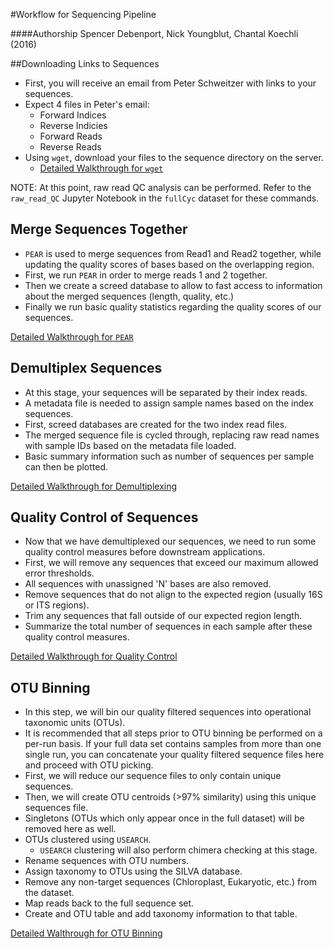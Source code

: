#Workflow for Sequencing Pipeline

####Authorship
Spencer Debenport, Nick Youngblut, Chantal Koechli (2016)

##Downloading Links to Sequences

* First, you will receive an email from Peter Schweitzer with links to your sequences.
* Expect 4 files in Peter's email:
  * Forward Indices
  * Reverse Indicies
  * Forward Reads
  * Reverse Reads
* Using `wget`, download your files to the sequence directory on the server.
  * [Detailed Walkthrough for `wget`](./detailed_walkthroughs/wget.md)

NOTE: At this point, raw read QC analysis can be performed. Refer to the `raw_read_QC` Jupyter Notebook in the `fullCyc` dataset for these commands.

## Merge Sequences Together 

* `PEAR` is used to merge sequences from Read1 and Read2 together, while updating the quality scores of bases based on the overlapping region.
* First, we run `PEAR` in order to merge reads 1 and 2 together.
* Then we create a screed database to allow to fast access to information about the merged sequences (length, quality, etc.)
* Finally we run basic quality statistics regarding the quality scores of our sequences. 

[Detailed Walkthrough for `PEAR`](./detailed_walkthroughs/pear.md)

## Demultiplex Sequences

* At this stage, your sequences will be separated by their index reads.
* A metadata file is needed to assign sample names based on the index sequences. 
* First, screed databases are created for the two index read files.
* The merged sequence file is cycled through, replacing raw read names with sample IDs based on the metadata file loaded.
* Basic summary information such as number of sequences per sample can then be plotted.

[Detailed Walkthrough for Demultiplexing](./detailed_walkthroughs/demultiplexing.md)

## Quality Control of Sequences

* Now that we have demultiplexed our sequences, we need to run some quality control measures before downstream applications.
* First, we will remove any sequences that exceed our maximum allowed error thresholds.
* All sequences with unassigned 'N' bases are also removed.
* Remove sequences that do not align to the expected region (usually 16S or ITS regions).
* Trim any sequences that fall outside of our expected region length.
* Summarize the total number of sequences in each sample after these quality control measures.

[Detailed Walkthrough for Quality Control](./detailed_walkthroughs/qc.md)

## OTU Binning
* In this step, we will bin our quality filtered sequences into operational taxonomic units (OTUs). 
* It is recommended that all steps prior to OTU binning be performed on a per-run basis. If your full data set contains samples from more than one single run, you can concatenate your quality filtered sequence files here and proceed with OTU picking.
* First, we will reduce our sequence files to only contain unique sequences. 
* Then, we will create OTU centroids (>97% similarity) using this unique sequences file. 
* Singletons (OTUs which only appear once in the full dataset) will be removed here as well.
* OTUs clustered using `USEARCH`.
  * `USEARCH` clustering will also perform chimera checking at this stage.
* Rename sequences with OTU numbers.
* Assign taxonomy to OTUs using the SILVA database.
* Remove any non-target sequences (Chloroplast, Eukaryotic, etc.) from the dataset.
* Map reads back to the full sequence set.
* Create and OTU table and add taxonomy information to that table.

[Detailed Walthrough for OTU Binning](./detailed_walkthroughs/otu_binning.md)

